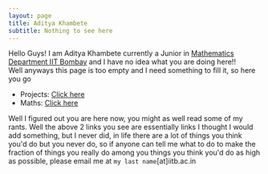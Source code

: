 ```yaml
---
layout: page
title: Aditya Khambete
subtitle: Nothing to see here 
---
```

Hello Guys!
I am Aditya Khambete currently a Junior in [Mathematics Department IIT Bombay](https://www.math.iitb.ac.in) and I have no idea what you are doing here!!  
Well anyways this page is too empty and I need something to fill it, so here you go
- Projects: [Click here](https://adityak1729.github.io/Projects/)
- Maths: [Click here](https://adityak1729.github.io/Mathematics)

Well I figured out you are here now, you might as well read some of my rants. Well the above 2 links you see are essentially links I thought I would add something, but I never did, in life there are a lot of things you think you'd do but you never do, so if anyone can tell me what to do to make the fraction of things you really do among you things you think you'd do as high as possible, please email me at `my last name`[at]iitb.ac.in

